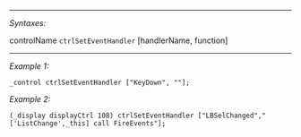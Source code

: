 


---
*Syntaxes:*

controlName `ctrlSetEventHandler` [handlerName, function]

---
*Example 1:*

```sqf
_control ctrlSetEventHandler ["KeyDown", ""];
```

*Example 2:*

```sqf
(_display displayCtrl 108) ctrlSetEventHandler ["LBSelChanged","['ListChange',_this] call FireEvents"];
```